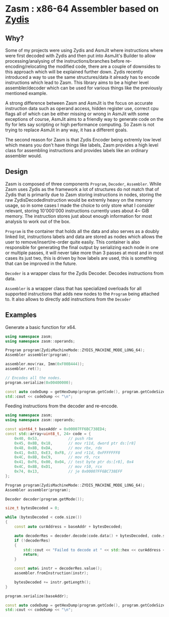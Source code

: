 # Zasm : x86-64 Assembler based on [Zydis](https://github.com/zyantific/zydis)

## Why?
Some of my projects were using Zydis and AsmJit where instructions where were first decoded with Zydis and then put into AsmJit's Builder to allow processing/analysing of the instructions/branches before re-encoding/relocating the modified code, there are a couple of downsides to this approach which will be explained further down. Zydis recently introduced a way to use the same structures/data it already has to encode instructions which lead to Zasm. This library aims to be a higher level assembler/decoder which can be used for various things like the previously mentioned example.

A strong difference between Zasm and AsmJit is the focus on accurate instruction data such as operand access, hidden register use, correct cpu flags all of which can be either missing or wrong in AsmJit with some exceptions of course, AsmJit aims to a friendly way to generate code on the fly for lets say scripting or high performance computing. So Zasm is not trying to replace AsmJit in any way, it has a different goals.

The second reason for Zasm is that Zydis Encoder being extremly low level which means you don't have things like labels, Zasm provides a high level class for assembling instructions and provides labels like an ordinary assembler would.

## Design
Zasm is composed of three components ```Program```, ```Decoder```, ```Assembler```. While Zasm uses Zydis as the framework a lot of structures do not match that of Zydis that is primarily due to Zasm storing instructions in nodes, storing the raw ZydisDecodedInstruction would be extremly heavy on the memory usage, so in some cases I made the choice to only store what I consider relevant, storing 10'000'000 instructions currently uses about 4~ GiB memory. The instruction stores just about enough information for most analysis to work out of the box.

```Program``` is the container that holds all the data and also serves as a doubly linked list, instructions labels and data are stored as nodes which allows the user to remove/insert/re-order quite easily. This container is also responsible for generating the final output by serializing each node in one or multiple passes, it will never take more than 3 passes at most and in most cases its just two, this is driven by how labels are used, this is something that can be improved in the future.

```Decoder``` is a wrapper class for the Zydis Decoder. Decodes instructions from data.


```Assembler``` is a wrapper class that has specialized overloads for all supported instructions that adds new nodes to the ```Program``` being attached to. It also allows to directly add instructions from the ```Decoder```

## Examples
Generate a basic function for x64.
```cpp
using namespace zasm;
using namespace zasm::operands;

Program program(ZydisMachineMode::ZYDIS_MACHINE_MODE_LONG_64);
Assembler assembler(program);

assembler.mov(rax, Imm(0xF00B444));
assembler.ret();

// Encodes all the nodes.
program.serialize(0x00400000);

const auto codeDump = getHexDump(program.getCode(), program.getCodeSize());
std::cout << codeDump << "\n";
```

Feeding instructions from the decoder and re-encode.
```cpp
using namespace zasm;
using namespace zasm::operands;

const uint64_t baseAddr = 0x00007FF6BC738ED4;
const std::array<uint8_t, 24> code = {
    0x40, 0x53,             // push rbx
    0x45, 0x8B, 0x18,       // mov r11d, dword ptr ds:[r8]
    0x48, 0x8B, 0xDA,       // mov rbx, rdx
    0x41, 0x83, 0xE3, 0xF8, // and r11d, 0xFFFFFFF8
    0x4C, 0x8B, 0xC9,       // mov r9, rcx
    0x41, 0xF6, 0x00, 0x04, // test byte ptr ds:[r8], 0x4
    0x4C, 0x8B, 0xD1,       // mov r10, rcx
    0x74, 0x13,             // je 0x00007FF6BC738EFF
};

Program program(ZydisMachineMode::ZYDIS_MACHINE_MODE_LONG_64);
Assembler assembler(program);

Decoder decoder(program.getMode());

size_t bytesDecoded = 0;

while (bytesDecoded < code.size())
{
    const auto curAddress = baseAddr + bytesDecoded;

    auto decoderRes = decoder.decode(code.data() + bytesDecoded, code.size() - bytesDecoded, curAddress);
    if (!decoderRes)
    {
        std::cout << "Failed to decode at " << std::hex << curAddress << ", " << decoderRes.error() << "\n";
        return;
    }

    const auto& instr = decoderRes.value();
    assembler.fromInstruction(instr);

    bytesDecoded += instr.getLength();
}

program.serialize(baseAddr);

const auto codeDump = getHexDump(program.getCode(), program.getCodeSize());
std::cout << codeDump << "\n";
```
